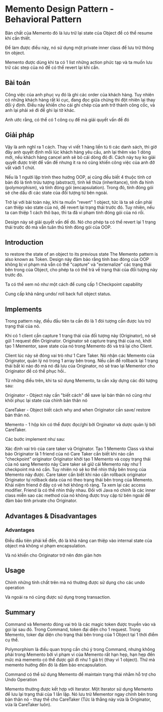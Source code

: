 # Memento Design Pattern - Behavioral Pattern
Bản chất của Memento đó là lưu trữ lại state của Object để có thể resume khi cần thiết.

Để làm được điều này, nó sử dụng một private inner class để lưu trữ thông tin object.

Memento được dùng khi ta có 1 list những action phức tạp và ta muốn lưu trữ các step của nó để có thể revert lại khi cần.

## Bài toán
Công việc của anh phục vụ đó là ghi các order của khách hàng. Tuy nhiên có những khách hàng rất kì cục, đang đọc giữa chừng thì đột nhiên lại thay đổi ý định. Điều này khiến cho cái ghi chép của anh trở thành công cốc, và anh lại phải xé đi để ghi lại tờ khác.

Anh ước rằng, có thể có 1 công cụ để mà giải quyết vấn đề đó

## Giải pháp
Vậy là anh nghĩ ra 1 cách. Thay vì viết 1 hàng liền tù tì các danh sách, thì giờ đây anh quyết định mỗi lúc khách hàng yêu cầu, anh lại thêm vào 1 dòng mới, nếu khách hàng cancel anh sẽ bỏ cái dòng đó đi. Cách này tuy ko giải quyết được triệt để vấn đề nhưng ít ra nó cũng khiến công việc của anh đỡ vất vảđi 1 chút.

Nếu là 1 người lập trình theo hướng OOP, ai cũng đều biết 4 thuộc tính cơ bản đó là tình trừu tượng (abstract), tính kế thừa (inheritance), tính đa hình (polymorphism), và tính đóng gói (encapsulation). Trong đó, tính đóng gói sẽ che dấu đi các state của đối tượng từ bên ngoài.

Trở lại với bài toàn này, khi ta muốn "revert" 1 object, tức là ta sẽ cần phải can thiệp vào state của nó, để revert lại trạng thái trước đó. Tuy nhiên, nếu ta can thiệp 1 cách thô bạo, thì ta đã vi phạm tính đóng gói của nó rồi.

Design này sẽ giải quyết vấn đề đó. Nó cho phép ta có thể revert lại 1 trạng thái trước đó mà vẫn tuân thủ tính đóng gói của OOP.

## Introduction
to restore the state of an object to its previous state
The Memento pattern is also known as Token.
Design này đảm bảo rằng tính bao đóng của OOP không bị vi phạm mà vẫn có thể "capture" và "externalize" các trạng thái bên trong của Object, cho phép ta có thể trả về trạng thái của đối tượng này trước đó.

Ta có thể xem nó như một cách để cung cấp 1 Checkpoint capability

Cung cấp khả năng undo/ roll back full object status.

## Implements
Trong pattern này, điều đầu tiên ta cần đó là 1 đói tượng cần được lưu trữ trạng thái của nó.

Khi có 1 client cần capture 1 trạng thái của đối tượng này (Originator), nó sẽ gửi 1 request đến Originator. Originator sẽ capture trạng thái của nó, khởi tạo 1 Mementor, save state của nó trong Memento đó và trả lại cho Client.

Client lúc này sẽ đóng vai trò như 1 Care Taker. Nó nhận các Memento của Originator, quản lý nó trong 1 array bên trong. Nếu cần để rollback lại 1 trạng thái bất kì nào đó mà nó đã lưu của Originator, nó sẽ trao lại Mementor cho Originator để có thể phục hồi..

Từ những điều trên, khi ta sử dụng Memento, ta cần xây dựng các đói tượng sau:

Originator - Object này cần "biết cách" để save lại bản thân nó cũng như khôi phục lại state của chính bản thân nó

CareTaker - Object biết cách why and when Originator cần save/ restore bản thân nó.

Memento - 1 hộp kín có thể được đọc/ghi bởi Orginator và dược quản lý bởi CareTaker.

Các bước implement như sau:

Xác định vai trò của care taker và Originator.
Tạo 1 Memento Class và khai báo Originator là 1 friend của nó
Care Taker cần biết khi nào cần "checkpoint" originator
Originator khởi tạo 1 Memento và copy trạng thái của nó sang Memento này
Care taker sẽ giữ cái Memento này như 1 checkpoint mà nó cần. Tuy nhiên nó sẽ ko thể nhìn thấy bên trong của Memento này được.
Care taker cần biết khi nào cần rollback originator
Originator tự rollback data của nó theo trạng thái bên trong của Memento.
Khái niệm friend ở đây có vẻ hơi không rõ ràng. Ta xem lại các access modifier. Friend là có thể nhìn thấy nhau. Đối với Java nó chính là các inner class miễn sao các method của nó không được truy cập từ bên ngoài để đảm bảo tính private cho Originator.

## Advantages & Disadvantages
### Advantages
Điều đầu tiên phải kể đến, đó là khả năng can thiệp vào internal state của object mà không vi phạm encapsulation.

Và nó khiến cho Originator trở nên đơn giản hơn

## Usage
Chính những tính chất trên mà nó thường được sử dụng cho các undo operation

Và ngoài ra nó cũng được sử dụng trong transaction.

## Summary
Command và Memento đóng vai trò là các magic token được truyền vào và gọi lại sau đó. Trong Command, token đại diện cho 1 request. Trong Memento, toker đại diện cho trạng thái bên trong của 1 Object tại 1 thời điểm cụ thể.

Polymorphism là điều quan trọng cần chú ý trong Command, nhưng không phải trong Memento bởi vì phạm vi của Memento rất hạn hẹp, hạn hẹp đến mức mà memento có thể được gửi đi như 1 giá trị (thay vì 1 object). Thứ mà memento hướng đến đó là đảm bảo encapsulation.

Command có thể sử dụng Memento để maintain trạng thái nhằm hỗ trợ cho Undo Operation

Memento thường được kết hợp với Iterator. Một Iterator sử dụng Memento để lưu lại trạng thái của 1 lần lặp. Nó lưu trừ Mementor ngay chính bên trong bản thân nó - thay thế cho CareTaker (Tức là thằng này vừa là Originator, vừa là CareTaker luôn).